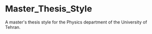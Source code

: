 # Master_Thesis_Style
A master's thesis style for the Physics department of the University of Tehran.
